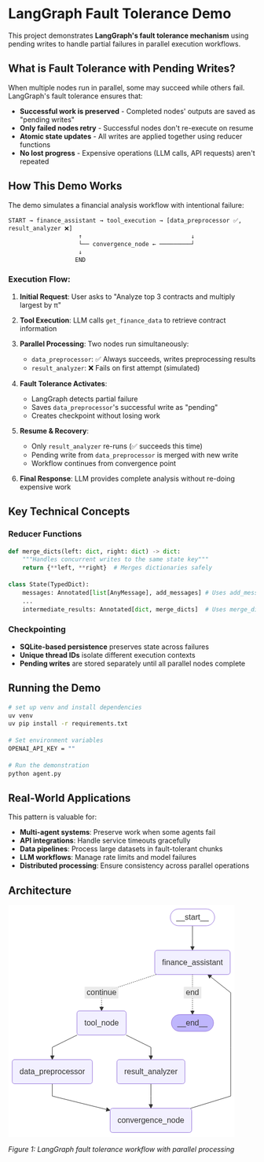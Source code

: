 # LangGraph Fault Tolerance Demo

This project demonstrates **LangGraph's fault tolerance mechanism** using pending writes to handle partial failures in parallel execution workflows.

## What is Fault Tolerance with Pending Writes?

When multiple nodes run in parallel, some may succeed while others fail. LangGraph's fault tolerance ensures that:

- **Successful work is preserved** - Completed nodes' outputs are saved as "pending writes"
- **Only failed nodes retry** - Successful nodes don't re-execute on resume
- **Atomic state updates** - All writes are applied together using reducer functions
- **No lost progress** - Expensive operations (LLM calls, API requests) aren't repeated

## How This Demo Works

The demo simulates a financial analysis workflow with intentional failure:

```
START → finance_assistant → tool_execution → [data_preprocessor ✅, result_analyzer ❌] 
                    ↑                               ↓
                    └── convergence_node ← ─────────┘
                    ↓
                   END
```

### Execution Flow:

1. **Initial Request**: User asks to "Analyze top 3 contracts and multiply largest by π"

2. **Tool Execution**: LLM calls `get_finance_data` to retrieve contract information

3. **Parallel Processing**: Two nodes run simultaneously:
   - `data_preprocessor`: ✅ Always succeeds, writes preprocessing results
   - `result_analyzer`: ❌ Fails on first attempt (simulated)

4. **Fault Tolerance Activates**: 
   - LangGraph detects partial failure
   - Saves `data_preprocessor`'s successful write as "pending"
   - Creates checkpoint without losing work

5. **Resume & Recovery**:
   - Only `result_analyzer` re-runs (✅ succeeds this time)
   - Pending write from `data_preprocessor` is merged with new write
   - Workflow continues from convergence point

6. **Final Response**: LLM provides complete analysis without re-doing expensive work

## Key Technical Concepts

### Reducer Functions
```python
def merge_dicts(left: dict, right: dict) -> dict:
    """Handles concurrent writes to the same state key"""
    return {**left, **right}  # Merges dictionaries safely

class State(TypedDict):
    messages: Annotated[list[AnyMessage], add_messages] # Uses add_messages reducer
    ...
    intermediate_results: Annotated[dict, merge_dicts]  # Uses merge_dicts reducer
```

### Checkpointing
- **SQLite-based persistence** preserves state across failures
- **Unique thread IDs** isolate different execution contexts
- **Pending writes** are stored separately until all parallel nodes complete

## Running the Demo

```bash
# set up venv and install dependencies
uv venv
uv pip install -r requirements.txt

# Set environment variables
OPENAI_API_KEY = ""

# Run the demonstration
python agent.py
```

## Real-World Applications

This pattern is valuable for:

- **Multi-agent systems**: Preserve work when some agents fail
- **API integrations**: Handle service timeouts gracefully  
- **Data pipelines**: Process large datasets in fault-tolerant chunks
- **LLM workflows**: Manage rate limits and model failures
- **Distributed processing**: Ensure consistency across parallel operations

## Architecture

![Agent Architecture](agent_architecture.png)

*Figure 1: LangGraph fault tolerance workflow with parallel processing*
